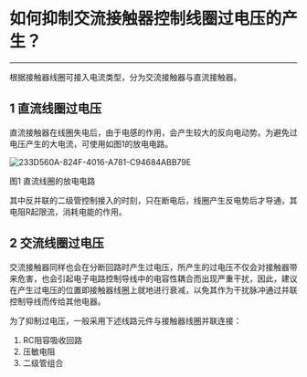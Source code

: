 # 如何抑制交流接触器控制线圈过电压的产生？

---

根据接触器线圈可接入电流类型，分为交流接触器与直流接触器。

## 1 直流线圈过电压

直流接触器在线圈失电后，由于电感的作用，会产生较大的反向电动势。为避免过电压产生的大电流，可使用如图1的放电电路。

![233D560A-824F-4016-A781-C94684ABB79E](http://ttss.oss-cn-beijing.aliyuncs.com/2017-10-03-233D560A-824F-4016-A781-C94684ABB79E.png)

图1 直流线圈的放电电路

其中反并联的二级管控制接入的时刻，只在断电后，线圈产生反电势后才导通，其电阻R起限流，消耗电能的作用。

## 2 交流线圈过电压

交流接触器同样也会在分断回路时产生过电压，所产生的过电压不仅会对接触器带来危害，也会引起电子电路控制导线中的电容性耦合而出现严重干扰，因此，建议在产生过电压的位置即接触器线圈上就地进行衰减，以免其作为干扰脉冲通过并联控制导线而传给其他电器。

为了抑制过电压，一般采用下述线路元件与接触器线圈并联连接：

1. RC阻容吸收回路
2. 压敏电阻
3. 二级管组合

